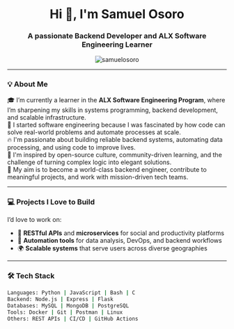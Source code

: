<!-- GitHub Profile README -->

<h1 align="center">Hi 👋, I'm Samuel Osoro</h1>
<h3 align="center">A passionate Backend Developer and ALX Software Engineering Learner</h3>

<p align="center">
  <img src="https://komarev.com/ghpvc/?username=samuelosoro&label=Profile%20views&color=0e75b6&style=flat" alt="samuelosoro" />
</p>

---

### 💡 About Me

🎓 I’m currently a learner in the **ALX Software Engineering Program**, where I’m sharpening my skills in systems programming, backend development, and scalable infrastructure.  
🌱 I started software engineering because I was fascinated by how code can solve real-world problems and automate processes at scale.  
🔥 I'm passionate about building reliable backend systems, automating data processing, and using code to improve lives.  
🚀 I'm inspired by open-source culture, community-driven learning, and the challenge of turning complex logic into elegant solutions.  
🎯 My aim is to become a world-class backend engineer, contribute to meaningful projects, and work with mission-driven tech teams.

---

### 💻 Projects I Love to Build

I’d love to work on:
- 🔧 **RESTful APIs** and **microservices** for social and productivity platforms
- 🧠 **Automation tools** for data analysis, DevOps, and backend workflows
- 🌍 **Scalable systems** that serve users across diverse geographies

---

### 🛠️ Tech Stack

```bash
Languages: Python | JavaScript | Bash | C
Backend: Node.js | Express | Flask
Databases: MySQL | MongoDB | PostgreSQL
Tools: Docker | Git | Postman | Linux
Others: REST APIs | CI/CD | GitHub Actions
